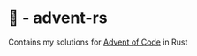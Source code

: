 # :christmas_tree: - advent-rs

Contains my solutions for [Advent of Code](http://adventofcode.com/) in Rust
